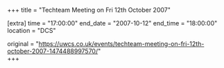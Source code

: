 +++
title = "Techteam Meeting on Fri 12th October 2007"

[extra]
time = "17:00:00"
end_date = "2007-10-12"
end_time = "18:00:00"
location = "DCS"

original = "https://uwcs.co.uk/events/techteam-meeting-on-fri-12th-october-2007-1474488997570/"    
+++




